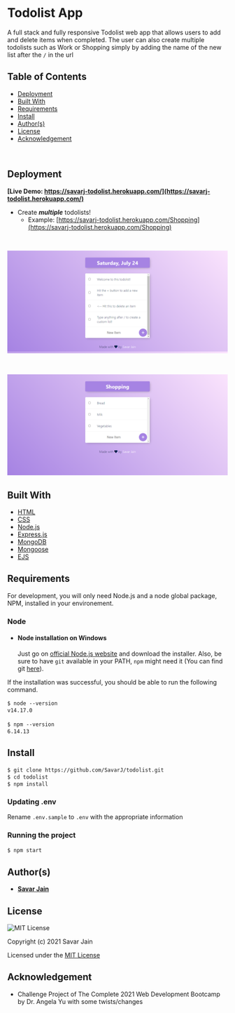 # **Todolist App**

A full stack and fully responsive Todolist web app that allows users to add and delete items when completed. The user can also create multiple todolists such as Work or Shopping simply by adding the name of the new list after the `/` in the url

## **Table of Contents**

- [Deployment](#deployment)
- [Built With](#built-with)
- [Requirements](#requirements)
- [Install](#install)
- [Author(s)](#authors)
- [License](#license)
- [Acknowledgement](#acknowledgements)

</br>

## Deployment

**[Live Demo: https://savarj-todolist.herokuapp.com/](https://savarj-todolist.herokuapp.com/)**

- Create **_multiple_** todolists!
  - Example: [https://savarj-todolist.herokuapp.com/Shopping](https://savarj-todolist.herokuapp.com/Shopping)

<br>

![Main-Todolist](public/images/todolist.png)

<br>

![Shopping-Todolist](public/images/shopping-todolist.png)

## Built With

- [HTML](https://developer.mozilla.org/en-US/docs/Web/HTML)
- [CSS](https://developer.mozilla.org/en-US/docs/Web/CSS)
- [Node.js](https://nodejs.org/en/docs/)
- [Express.js](https://expressjs.com/en/5x/api.html)
- [MongoDB](https://docs.mongodb.com/drivers/node/current/)
- [Mongoose](https://mongoosejs.com/docs/)
- [EJS](https://ejs.co/)

## Requirements

For development, you will only need Node.js and a node global package, NPM, installed in your environement.

### Node

- #### Node installation on Windows

  Just go on [official Node.js website](https://nodejs.org/) and download the installer. Also, be sure to have `git` available in your PATH, `npm` might need it (You can find git [here](https://git-scm.com/)).

If the installation was successful, you should be able to run the following command.

    $ node --version
    v14.17.0

    $ npm --version
    6.14.13

## Install

    $ git clone https://github.com/SavarJ/todolist.git
    $ cd todolist
    $ npm install

### Updating .env

Rename `.env.sample` to `.env` with the appropriate information

### Running the project

    $ npm start

## Author(s)

- **[Savar Jain](https://jainsavar.com)**

## License

![MIT License](https://camo.githubusercontent.com/c97d380d0a98377c53391026883a89c16ded751eb41f9e57a53e009664447d50/68747470733a2f2f696d672e736869656c64732e696f2f62616467652f6c6963656e73652d4d49542532304c6963656e73652d626c75652e737667)

Copyright (c) 2021 Savar Jain

Licensed under the [MIT License](LICENSE)

## Acknowledgement

- Challenge Project of The Complete 2021 Web Development Bootcamp by Dr. Angela Yu with some twists/changes
